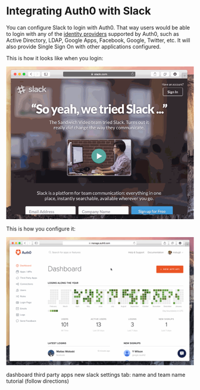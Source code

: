 # Integrating Auth0 with Slack

You can configure Slack to login with Auth0. That way users would be able to login with any of the [identity providers](/identityproviders) supported by Auth0, such as Active Directory, LDAP, Google Apps, Facebook, Google, Twitter, etc. It will also provide Single Sign On with other applications configured.

This is how it looks like when you login:

![](/media/articles/scenarios/slack/slack-login.gif)

This is how you configure it:

![](/media/articles/scenarios/slack/slack-config.gif)

dashboard
third party apps
new
slack
settings tab: name and team name
tutorial (follow directions)
